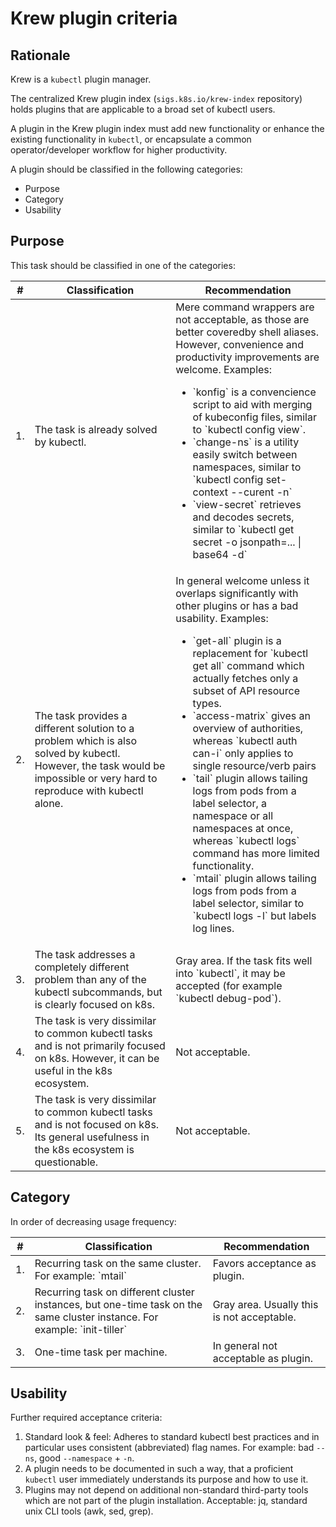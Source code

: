 Krew plugin criteria
===

Rationale
---

Krew is a `kubectl` plugin manager.

The centralized Krew plugin index (`sigs.k8s.io/krew-index` repository) holds plugins that are applicable to a broad set of kubectl users.

A plugin in the Krew plugin index must add new functionality or enhance the existing functionality in `kubectl`, or encapsulate a common operator/developer workflow for higher productivity.

A plugin should be classified in the following categories:

- Purpose
- Category
- Usability

Purpose
---

This task should be classified in one of the categories:

<table>
    <thead>
    <tr>
        <th>#</th>
        <th>Classification</th>
        <th>Recommendation</th>
    </tr>
    </thead>
    <tbody>
    <tr>
        <td>1.</td>
        <td>The task is already solved by kubectl.</td>
        <td>
          Mere command wrappers are not acceptable, as those are better coveredby shell aliases.
          However, convenience and productivity improvements are welcome. Examples:
           <ul>
             <li>`konfig` is a convencience script to aid with merging of kubeconfig files, similar to `kubectl config view`.</li>
             <li>`change-ns` is a utility easily switch between namespaces, similar to `kubectl config set-context --curent -n`</li>
             <li>`view-secret` retrieves and decodes secrets, similar to `kubectl get secret -o jsonpath=... | base64 -d`</li>
           </ul>
        </td>
    </tr>
    <tr>
        <td>2.</td>
        <td>
          The task provides a different solution to a problem which is also solved by kubectl.
          However, the task would be impossible or very hard to reproduce with kubectl alone.
        </td>
        <td>
          In general welcome unless it overlaps significantly with other plugins or has a bad usability.
          Examples:
          <ul>
            <li>`get-all` plugin is a replacement for `kubectl get all` command which actually fetches only a subset of API resource types.</li>
            <li>`access-matrix` gives an overview of authorities, whereas `kubectl auth can-i` only applies to single resource/verb pairs</li>
            <li>`tail` plugin allows tailing logs from pods from a label selector, a namespace or all namespaces at once, whereas `kubectl logs` command has more limited functionality.</li>
            <li>`mtail` plugin allows tailing logs from pods from a label selector, similar to `kubectl logs -l` but labels log lines.</li>
          </ul>
        </td>
    </tr>
    <tr>
        <td>3.</td>
        <td>The task addresses a completely different problem than any of the kubectl subcommands, but is clearly focused on k8s.</td>
        <td>Gray area. If the task fits well into `kubectl`, it may be accepted (for example `kubectl debug-pod`).</td>
    </tr>
    <tr>
        <td>4.</td>
        <td>
          The task is very dissimilar to common kubectl tasks and is not primarily focused on k8s.
          However, it can be useful in the k8s ecosystem.
        </td>
        <td>Not acceptable.</td>
    </tr>
    <tr>
        <td>5.</td>
        <td>
          The task is very dissimilar to common kubectl tasks and is not focused on k8s.
          Its general usefulness in the k8s ecosystem is questionable.
        </td>
        <td>Not acceptable.</td>
    </tr>
    </tbody>
</table>

Category
---

In order of decreasing usage frequency:

<table>
    <thead>
    <tr>
        <th>#</th>
        <th>Classification</th>
        <th>Recommendation</th>
    </tr>
    </thead>
    <tbody>
    <tr>
        <td>1.</td>
        <td>Recurring task on the same cluster. For example: `mtail`</td>
        <td>Favors acceptance as plugin.</td>
    </tr>
    <tr>
        <td>2.</td>
        <td>
          Recurring task on different cluster instances, but one-time task on the same cluster instance.
          For example: `init-tiller`
        </td>
        <td>Gray area. Usually this is not acceptable.</td>
    </tr>
    <tr>
        <td>3.</td>
        <td>One-time task per machine.</td>
        <td>In general not acceptable as plugin.</td>
    </tr>
    </tbody>
</table>

Usability
---
Further required acceptance criteria:

1. Standard look & feel: Adheres to standard kubectl best practices and in particular uses consistent (abbreviated) flag names. For example: bad `--ns`, good `--namespace` + `-n`.
2. A plugin needs to be documented in such a way, that a proficient `kubectl` user immediately understands its purpose and how to use it.
3. Plugins may not depend on additional non-standard third-party tools which are not part of the plugin installation. Acceptable: jq, standard unix CLI tools (awk, sed, grep).
<!-- 4. Ready to use: Unless absolutely required, a plugin should not need extra configuration. -->
